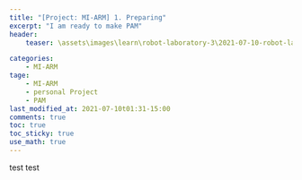 ```yaml
---
title: "[Project: MI-ARM] 1. Preparing"
excerpt: "I am ready to make PAM"
header: 
    teaser: \assets\images\learn\robot-laboratory-3\2021-07-10-robot-laboratory-3\img2.png

categories: 
    - MI-ARM
tage: 
    - MI-ARM
    - personal Project
    - PAM
last_modified_at: 2021-07-10t01:31-15:00
comments: true
toc: true
toc_sticky: true
use_math: true
---
```


test test
